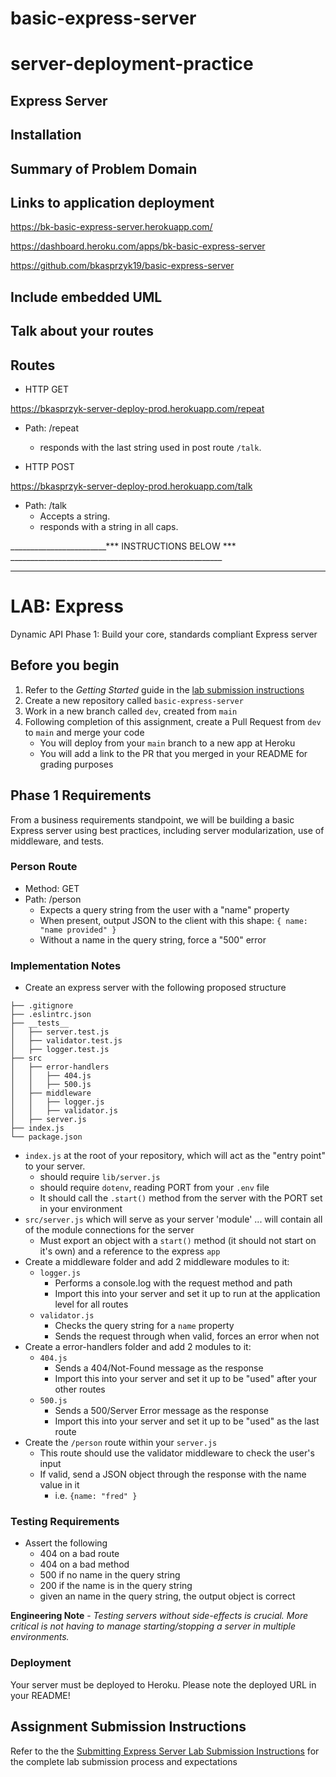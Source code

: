 # basic-express-server

# server-deployment-practice

## Express Server

## Installation

## Summary of Problem Domain

## Links to application deployment

https://bk-basic-express-server.herokuapp.com/

https://dashboard.heroku.com/apps/bk-basic-express-server

https://github.com/bkasprzyk19/basic-express-server



## Include embedded UML

## Talk about your routes

## Routes

- HTTP GET

https://bkasprzyk-server-deploy-prod.herokuapp.com/repeat

  - Path: /repeat
    - responds with the last string used in post route `/talk`.

- HTTP POST

https://bkasprzyk-server-deploy-prod.herokuapp.com/talk

  - Path: /talk
    - Accepts a string.
    - responds with a string in all caps.

________________________*** INSTRUCTIONS BELOW *** _____________________________________________________
________________________


# LAB: Express

Dynamic API Phase 1: Build your core, standards compliant Express server

## Before you begin

1. Refer to the *Getting Started* guide  in the [lab submission instructions](../../../reference/submission-instructions/labs/README.md)
1. Create a new repository called `basic-express-server`
1. Work in a new branch called `dev`, created from `main`
1. Following completion of this assignment, create a Pull Request from `dev` to `main` and merge your code
   - You will deploy from your `main` branch to a new app at Heroku
   - You will add a link to the PR that you merged in your README for grading purposes

## Phase 1 Requirements

From a business requirements standpoint, we will be building a basic Express server using best practices, including server modularization, use of middleware, and tests.

### Person Route

- Method: GET
- Path: /person
  - Expects a query string from the user with a "name" property
  - When present, output JSON to the client with this shape:
      `{ name: "name provided" }`
  - Without a name in the query string, force a "500" error

### Implementation Notes

- Create an express server with the following proposed structure

```text
├── .gitignore
├── .eslintrc.json
├── __tests__
│   ├── server.test.js
│   ├── validator.test.js
│   ├── logger.test.js
├── src
│   ├── error-handlers
│   │   ├── 404.js
│   │   ├── 500.js
│   ├── middleware
│   │   ├── logger.js
│   │   ├── validator.js
│   ├── server.js
├── index.js
└── package.json
```

- `index.js` at the root of your repository, which will act as the "entry point" to your server.
  - should require `lib/server.js`
  - should require `dotenv`, reading PORT from your `.env` file
  - It should call the `.start()` method from the server with the PORT set in your environment
- `src/server.js` which will serve as your server 'module' ... will contain all of the module connections for the server
  - Must export an object with a `start()` method (it should not start on it's own) and a reference to the express `app`
- Create a middleware folder and add 2 middleware modules to it:
  - `logger.js`
    - Performs a console.log with the request method and path
    - Import this into your server and set it up to run at the application level for all routes
  - `validator.js`
    - Checks the query string for a `name` property
    - Sends the request through when valid, forces an error when not
- Create a error-handlers folder and add 2 modules to it:
  - `404.js`
    - Sends a 404/Not-Found message as the response
    - Import this into your server and set it up to be "used" after your other routes
  - `500.js`
    - Sends a 500/Server Error message as the response
    - Import this into your server and set it up to be "used" as the last route
- Create the `/person` route within your `server.js`
  - This route should use the validator middleware to check the user's input
  - If valid, send a JSON object through the response with the name value in it
    - i.e. `{name: "fred" }`

### Testing Requirements

- Assert the following
  - 404 on a bad route
  - 404 on a bad method
  - 500 if no name in the query string
  - 200 if the name is in the query string
  - given an name in the query string, the output object is correct

**Engineering Note** - *Testing servers without side-effects is crucial. More critical is not having to manage starting/stopping a server in multiple environments.*

### Deployment

Your server must be deployed to Heroku. Please note the deployed URL in your README!

## Assignment Submission Instructions

Refer to the the [Submitting Express Server Lab Submission Instructions](../../../reference/submission-instructions/labs/express-servers.md) for the complete lab submission process and expectations
